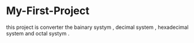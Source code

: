 # My-First-Project
this project is converter the bainary systym , decimal system , hexadecimal system and octal systym .
